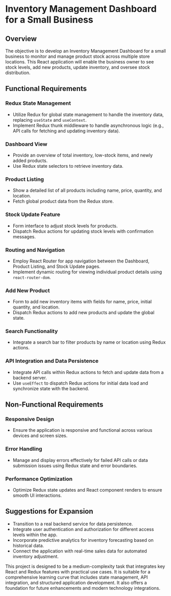 # Inventory Management Dashboard for a Small Business

## Overview

The objective is to develop an Inventory Management Dashboard for a small business to monitor and manage product stock across multiple store locations. This React application will enable the business owner to see stock levels, add new products, update inventory, and oversee stock distribution.

## Functional Requirements

### Redux State Management

- Utilize Redux for global state management to handle the inventory data, replacing `useState` and `useContext`.
- Implement Redux thunk middleware to handle asynchronous logic (e.g., API calls for fetching and updating inventory data).

### Dashboard View

- Provide an overview of total inventory, low-stock items, and newly added products.
- Use Redux state selectors to retrieve inventory data.

### Product Listing

- Show a detailed list of all products including name, price, quantity, and location.
- Fetch global product data from the Redux store.

### Stock Update Feature

- Form interface to adjust stock levels for products.
- Dispatch Redux actions for updating stock levels with confirmation messages.

### Routing and Navigation

- Employ React Router for app navigation between the Dashboard, Product Listing, and Stock Update pages.
- Implement dynamic routing for viewing individual product details using `react-router-dom`.

### Add New Product

- Form to add new inventory items with fields for name, price, initial quantity, and location.
- Dispatch Redux actions to add new products and update the global state.

### Search Functionality

- Integrate a search bar to filter products by name or location using Redux actions.

### API Integration and Data Persistence

- Integrate API calls within Redux actions to fetch and update data from a backend server.
- Use `useEffect` to dispatch Redux actions for initial data load and synchronize state with the backend.

## Non-Functional Requirements

### Responsive Design

- Ensure the application is responsive and functional across various devices and screen sizes.

### Error Handling

- Manage and display errors effectively for failed API calls or data submission issues using Redux state and error boundaries.

### Performance Optimization

- Optimize Redux state updates and React component renders to ensure smooth UI interactions.

## Suggestions for Expansion

- Transition to a real backend service for data persistence.
- Integrate user authentication and authorization for different access levels within the app.
- Incorporate predictive analytics for inventory forecasting based on historical data.
- Connect the application with real-time sales data for automated inventory adjustment.

This project is designed to be a medium-complexity task that integrates key React and Redux features with practical use cases. It is suitable for a comprehensive learning curve that includes state management, API integration, and structured application development. It also offers a foundation for future enhancements and modern technology integrations.
